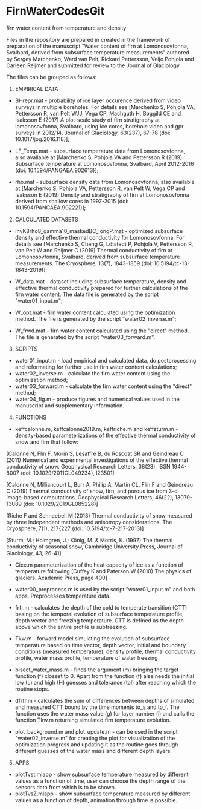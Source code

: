 # FirnWaterCodesGit
firn water content from temperature and density

Files in the repository are prepared in created in the framework of preparation of the manuscript "Water content of firn at Lomonosovfonna, Svalbard, derived from subsurface temperature measurements" authored by Sergey Marchenko, Ward van Pelt, Rickard Pettersson, Veijo Pohjola and Carleen Reijmer and submitted for review to the Journal of Glaciology.

The files can be grouped as follows:

1) EMPIRICAL DATA
* BHrepr.mat - probability of ice layer occurence derived from video surveys in multiple boreholes. For details see [Marchenko S, Pohjola VA, Pettersson R, van Pelt WJJ, Vega CP, Machguth H, Bøggild CE and Isaksson E (2017) A plot-scale study of firn stratigraphy at lomonosovfonna, Svalbard, using ice cores, borehole video and gpr surveys in 2012/14. Journal of Glaciology, 63(237), 67-78 (doi: 10.1017/jog.2016.118)];

* LF_Temp.mat - subsurface temperature data from Lomonosovfonna, also available at [Marchenko S, Pohjola VA and Pettersson R (2019) Subsurface temperature at Lomonosovfonna, Svalbard, April 2012-2016 (doi: 10.1594/PANGAEA.902613)];

* rho.mat - subsurface density data from Lomonosovfonna, also available at [Marchenko S, Pohjola VA, Pettersson R, van Pelt W, Vega CP and Isaksson E (2019) Density and stratigraphy of firn at Lomonosovfonna derived from shallow cores in 1997-2015 (doi: 10.1594/PANGAEA.902221)];

2) CALCULATED DATASETS
* invK8rho8_gamma10_maskedBC_longP.mat - optimized subsurface density and effective thermal conductivity for Lomonosovfonna. For details see [Marchenko S, Cheng G, Lötstedt P, Pohjola V, Pettersson R, van Pelt W and Reijmer C (2019) Thermal conductivity of firn at Lomonosovfonna, Svalbard, derived from subsurface temperature measurements. The Cryosphere, 13(7), 1843-1859 (doi: 10.5194/tc-13-1843-2019)];

* W_data.mat - dataset including subsurface temperature, density and effective thermal conductivity prepared for further calculations of the firn water content. The data file is generated by the script "water01_input.m";

* W_opt.mat - firn water content calculated using the optimization method. The file is generated by the script "water02_inverse.m";

* W_frwd.mat - firn water content calculated using the "direct" method. The file is generated by the script "water03_forward.m".

3) SCRIPTS
* water01_input.m - load empirical and calculated data, do postprocessing and reformating for further use in firn water content calculations;
* water02_inverse.m - calculate the firn water content using the optimization method;
* water03_forward.m - calculate the firn water content using the "direct" method;
* water04_fig.m - produce figures and numerical values used in the manuscript and supplementary information.

4) FUNCTIONS
* keffcalonne.m, keffcalonne2019.m, keffriche.m and keffsturm.m - density-based parameterizations of the effective thermal conductivity of snow and firn that follow:

[Calonne N, Flin F, Morin S, Lesaffre B, du Roscoat SR and Geindreau C (2011) Numerical and experimental investigations of the effective thermal conductivity of snow. Geophysical Research Letters, 38(23), ISSN 1944-8007 (doi: 10.1029/2011GL049234), l23501]

[Calonne N, Milliancourt L, Burr A, Philip A, Martin CL, Flin F and Geindreau C (2019) Thermal conductivity of snow, firn, and porous ice from 3-d image-based computations. Geophysical Research Letters, 46(22), 13079-13089 (doi: 10.1029/2019GL085228)]

[Riche F and Schneebeli M (2013) Thermal conductivity of snow measured by three independent methods and anisotropy considerations. The Cryosphere, 7(1), 217{227 (doi: 10.5194/tc-7-217-2013)]

[Sturm, M.; Holmgren, J.; König, M. & Morris, K. (1997) The thermal conductivity of seasonal snow, Cambridge University Press, Journal of Glaciology, 43, 26-41]

* Cice.m parameterization of the heat capacity of ice as a function of temperature following [Cuffey K and Paterson W (2010) The physics of glaciers. Academic Press, page 400]

* water00_preprocess.m is used by the script "water01_input.m" and both apps. Preprocesses temperature data.

* frfr.m - calculates the depth of the cold to temperate transition (CTT) basing on the temporal evolution of subsurface temperature profile, depth vector and freezing temperature. CTT is defined as the depth above which the entire profile is subfreezing.

* Tkw.m - forward model simulating the evolution of subsurface temperature based on time vector, depth vector, initial and boundary conditions (measured temperature), density profile, thermal conductivity profile, water mass profile, temperature of water freezing

* bisect_water_mass.m - finds the argument (m) bringing the target function (f) closest to 0. Apart from the function (f) alse needs the initial low (L) and high (H) guesses and tolerance (tol) after reaching which the routine stops.

* dfrfr.m - calculates the sum of differences between depths of simulated and measured CTT bound by the time moments to_s and to_f. The function uses the water mass value (g) for layer number (i) and calls the function Tkw.m returning simulated firn temperature evolution.

* plot_background.m and plot_update.m - can be used in the script "water02_inverse.m" for creating the plot for visualization of the optimization progress and updating it as the routine goes through different guesses of the water mass and different depth layers.


5) APPS
* plotTvst.mlapp - show subsurface temperature measured by different values as a function of time, user can choose the depth range of the sensors data from which is to be shown.
* plotTvsZ.mlapp - show subsurface temperature measured by different values as a function of depth, animation through time is possible.
